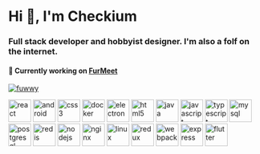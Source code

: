 <h1>Hi 👋, I'm Checkium</h1>
<h3>Full stack developer and hobbyist designer. I'm also a folf on the internet.</h3>

<h4>🔭 Currently working on <a href="https://github.com/FurMeet">FurMeet</a></h4>

<a href="https://github.com/anuraghazra/github-readme-stats">
  <img src="https://github-readme-stats.vercel.app/api?username=fuwwy&show_icons=true&theme=dracula&count_private=true" alt="fuwwy" />
</a>


<img src="https://konpa.github.io/devicon/devicon.git/icons/react/react-original-wordmark.svg" alt="react" width="45" height="45"/> <img src="https://konpa.github.io/devicon/devicon.git/icons/android/android-original-wordmark.svg" alt="android" width="45" height="45"/> <img src="https://konpa.github.io/devicon/devicon.git/icons/css3/css3-original-wordmark.svg" alt="css3" width="45" height="45"/> <img src="https://konpa.github.io/devicon/devicon.git/icons/docker/docker-original-wordmark.svg" alt="docker" width="45" height="45"/> <img src="https://konpa.github.io/devicon/devicon.git/icons/electron/electron-original.svg" alt="electron" width="45" height="45"/> <img src="https://konpa.github.io/devicon/devicon.git/icons/html5/html5-original-wordmark.svg" alt="html5" width="45" height="45"/> <img src="https://konpa.github.io/devicon/devicon.git/icons/java/java-original-wordmark.svg" alt="java" width="45" height="45"/> <img src="https://konpa.github.io/devicon/devicon.git/icons/javascript/javascript-original.svg" alt="javascript" width="45" height="45"/> <img src="https://konpa.github.io/devicon/devicon.git/icons/typescript/typescript-original.svg" alt="typescript" width="45" height="45"/> <img src="https://konpa.github.io/devicon/devicon.git/icons/mysql/mysql-original-wordmark.svg" alt="mysql" width="45" height="45"/> <img src="https://konpa.github.io/devicon/devicon.git/icons/postgresql/postgresql-original-wordmark.svg" alt="postgresql" width="45" height="45"/> <img src="https://konpa.github.io/devicon/devicon.git/icons/redis/redis-original-wordmark.svg" alt="redis" width="45" height="45"/> <img src="https://konpa.github.io/devicon/devicon.git/icons/nodejs/nodejs-original-wordmark.svg" alt="nodejs" width="45" height="45"/> <img src="https://konpa.github.io/devicon/devicon.git/icons/nginx/nginx-original.svg" alt="nginx" width="45" height="45"/> <img src="https://konpa.github.io/devicon/devicon.git/icons/linux/linux-original.svg" alt="linux" width="45" height="45"/> <img src="https://konpa.github.io/devicon/devicon.git/icons/redux/redux-original.svg" alt="redux" width="45" height="45"/> <img src="https://konpa.github.io/devicon/devicon.git/icons/webpack/webpack-original.svg" alt="webpack" width="45" height="45"/> <img src="https://konpa.github.io/devicon/devicon.git/icons/express/express-original-wordmark.svg" alt="express" width="45" height="45"/> <img src="https://cdn.jsdelivr.net/npm/simple-icons@3.1.0/icons/flutter.svg" alt="flutter" width="45" height="45"/>
